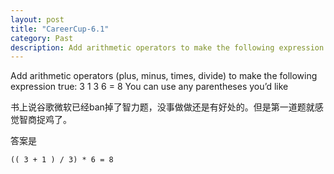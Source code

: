 ```yaml
---
layout: post
title: "CareerCup-6.1"
category: Past
description: Add arithmetic operators to make the following expression.
---
```

Add arithmetic operators (plus, minus, times, divide) to make the following expression true: 3 1 3 6 = 8 You can use any parentheses you’d like&nbsp;

书上说谷歌微软已经ban掉了智力题，没事做做还是有好处的。但是第一道题就感觉智商捉鸡了。

答案是

```
(( 3 + 1 ) / 3) * 6 = 8
```
